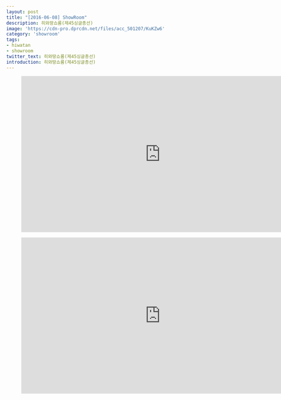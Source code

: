 ```yaml
---
layout: post
title: "[2016-06-08] ShowRoom"
description: 히와땅쇼룸(제45싱글총선)
image: 'https://cdn-pro.dprcdn.net/files/acc_501207/KuKZw6'
category: 'showroom'
tags:
- hiwatan
- showroom
twitter_text: 히와땅쇼룸(제45싱글총선)
introduction: 히와땅쇼룸(제45싱글총선)
---
```

<figure class="video_container">
<iframe width="740" height="416" src="https://serviceapi.nmv.naver.com/flash/convertIframeTag.nhn?vid=6155CA58FC74BD237FE72DAD9B9C220F0607&outKey=V123060a643b41a00c2bb04cc676647dae4673796bc66b3baf56d04cc676647dae467" frameborder="no" scrolling="no" webkitallowfullscreen mozallowfullscreen allowfullscreen></iframe>
</figure>

<figure class="video_container">
<iframe width="740" height="416" src="https://serviceapi.nmv.naver.com/flash/convertIframeTag.nhn?vid=217B1A7146578B73F7FCB5AA395CE867164A&outKey=V12482609d8d837fe395f242c2659a0b855d85d13786ce711ab20242c2659a0b855d8" frameborder="no" scrolling="no" webkitallowfullscreen mozallowfullscreen allowfullscreen></iframe>
</figure>
